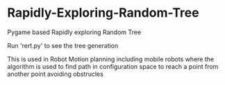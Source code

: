 # Rapidly-Exploring-Random-Tree
Pygame based Rapidly exploring Random Tree 

Run 'rert.py' to see the tree generation

This is used in Robot Motion planning including mobile robots where the algorithm is used to find path in configuration space to reach a point from another point avoiding obstrucles
